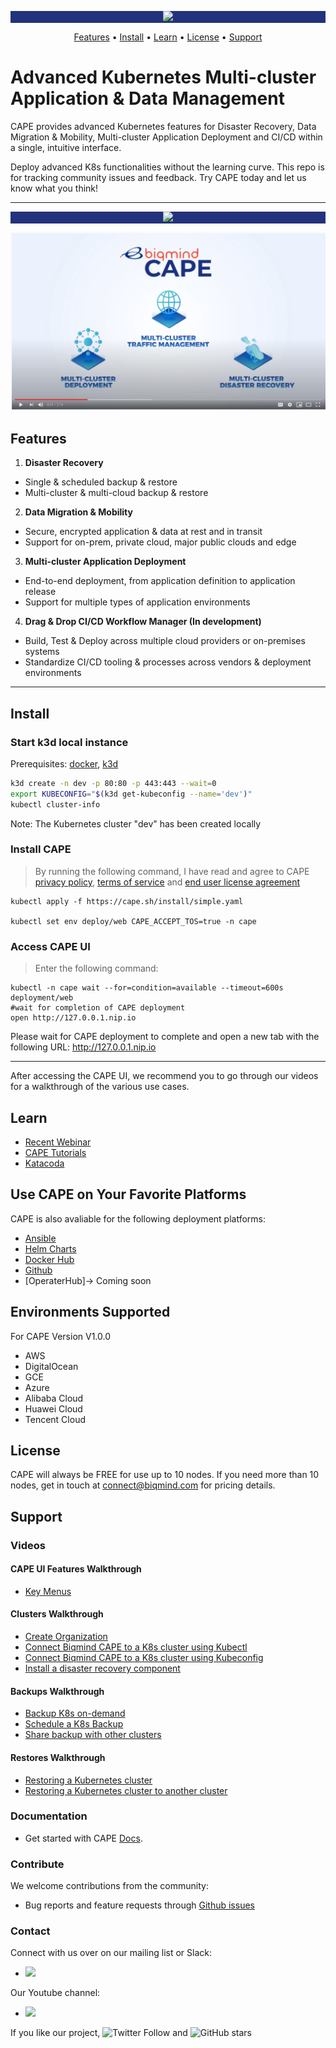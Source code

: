 <p align="center" style="background-color:#23327c">
  <img src="https://biqmind.com/wp-content/uploads/2020/07/CAPE-4CLogo-Hor.png"/>
</p>
<p align="center">
  <a href="#features">Features</a> •
  <a href="#install">Install</a> •
  <a href="#Learn">Learn</a> •
  <a href="#license">License</a> •
  <a href="#support">Support</a> 

</p>

# Advanced Kubernetes Multi-cluster Application & Data Management

CAPE provides advanced Kubernetes features for Disaster Recovery, Data Migration & Mobility, Multi-cluster Application Deployment and CI/CD within a single, intuitive interface.

Deploy advanced K8s functionalities without the learning curve. This repo is for tracking community issues and feedback. Try CAPE today and let us know what you think!

<hr/>

<p align="center" style="background-color:#23327c">
  <img src="https://biqmind.com/wp-content/uploads/2020/07/CAPEReadmeDashboard.png" />
</p>

[![CAPE](assets/youtube-cape.png)](https://youtu.be/4KJt8NXTO8E "CAPE INTRO")


## Features

1. <b>Disaster Recovery</b>
- Single & scheduled backup & restore 
- Multi-cluster & multi-cloud backup & restore 
 
2. <b>Data Migration & Mobility</b>
- Secure, encrypted application & data at rest and in transit
- Support for on-prem, private cloud, major public clouds and edge

3. <b>Multi-cluster Application Deployment</b>
- End-to-end deployment, from application definition to application release
- Support for multiple types of application environments

4. <b>Drag & Drop CI/CD Workflow Manager (In development)</b>
- Build, Test & Deploy across multiple cloud providers or on-premises systems
- Standardize CI/CD tooling & processes across vendors & deployment environments

<hr /> 

## Install

### Start k3d local instance
Prerequisites: [docker](https://docs.docker.com/get-docker/), [k3d](https://github.com/rancher/k3d)
```sh
k3d create -n dev -p 80:80 -p 443:443 --wait=0
export KUBECONFIG="$(k3d get-kubeconfig --name='dev')"
kubectl cluster-info
````
Note: The Kubernetes cluster "dev" has been created locally

### Install CAPE
> By running the following command, I have read and agree to CAPE [privacy policy](https://biqmind.com/privacy-policy/), [terms of service](https://biqmind.com/terms-of-service/) and [end user license agreement](https://biqmind.com/end-user-license-agreement/)
```
kubectl apply -f https://cape.sh/install/simple.yaml

kubectl set env deploy/web CAPE_ACCEPT_TOS=true -n cape
```

### Access CAPE UI
> Enter the following command:
```
kubectl -n cape wait --for=condition=available --timeout=600s deployment/web
#wait for completion of CAPE deployment
open http://127.0.0.1.nip.io
```
Please wait for CAPE deployment to complete and open a new tab with the following URL: http://127.0.0.1.nip.io

<hr />

After accessing the CAPE UI, we recommend you to go through our videos for a walkthrough of the various use cases. 

## Learn

- [Recent Webinar](https://www.youtube.com/watch?v=JHP9zgv75ls)
- [CAPE Tutorials](https://www.youtube.com/watch?v=S551qxe9vCg&list=PLByzHLEsOQEB01EIybmgfcrBMO6WNFYZL)
- [Katacoda](https://katacoda.com/cape/courses/trycape/) 

## Use CAPE on Your Favorite Platforms
CAPE is also avaliable for the following deployment platforms:
- [Ansible](https://galaxy.ansible.com/biqmind_cloudnative/cape_ansible)
- [Helm Charts](https://github.com/biqmind/cape-saas-operator/tree/master/helm/cape)
- [Docker Hub](https://hub.docker.com/u/capesh)
- [Github](https://github.com/cape-sh/cape-docker)
- [OperaterHub]-> Coming soon

## Environments Supported

For CAPE Version V1.0.0
- AWS
- DigitalOcean
- GCE
- Azure
- Alibaba Cloud
- Huawei Cloud
- Tencent Cloud

## License
CAPE will always be FREE for use up to 10 nodes. If you need more than 10 nodes, get in touch at connect@biqmind.com for pricing details. 

## Support

### Videos

#### CAPE UI Features Walkthrough
- [Key Menus](https://www.youtube.com/watch?v=S551qxe9vCg)

#### Clusters Walkthrough
- [Create Organization](https://www.youtube.com/watch?v=rjfZ_Av-Mxg)
- [Connect Biqmind CAPE to a K8s cluster using Kubectl](https://www.youtube.com/watch?v=CSW4IrjyGro)
- [Connect Biqmind CAPE to a K8s cluster using Kubeconfig](https://www.youtube.com/watch?v=pvfDTnu-HLI)
- [Install a disaster recovery component](https://www.youtube.com/watch?v=74t6jKB9G3E)

#### Backups Walkthrough
- [Backup K8s on-demand](https://www.youtube.com/watch?v=MOPtRTeG8sw)
- [Schedule a K8s Backup](https://www.youtube.com/watch?v=CkIVZdmWXiQ)
- [Share backup with other clusters](https://www.youtube.com/watch?v=tnyNPynPLJI)

#### Restores Walkthrough
- [Restoring a Kubernetes cluster](https://www.youtube.com/watch?v=Xf0TkzudUF0)
- [Restoring a Kubernetes cluster to another cluster](https://www.youtube.com/watch?v=dhBnUgfTsh4)

### Documentation
- Get started with CAPE [Docs](https://docs.cape.sh/docs/).

### Contribute
We welcome contributions from the community:
- Bug reports and feature requests through [Github issues](https://github.com/cape-sh/cape/issues/new)

### Contact
Connect with us over on our mailing list or Slack:
- [<img src="https://img.shields.io/badge/Slack-CAPE-brightgreen">](https://capesh.slack.com)

Our Youtube channel:
- [<img src="https://img.shields.io/badge/Youtube-Biqmind-blue">](https://www.youtube.com/channel/UCSXtrXokSgbZuSz7qgu3VHw)

If you like our project,
![Twitter Follow](https://img.shields.io/twitter/follow/CapeSuperhero?style=social) and 
![GitHub stars](https://img.shields.io/github/stars/cape-sh/cape?style=social) 
